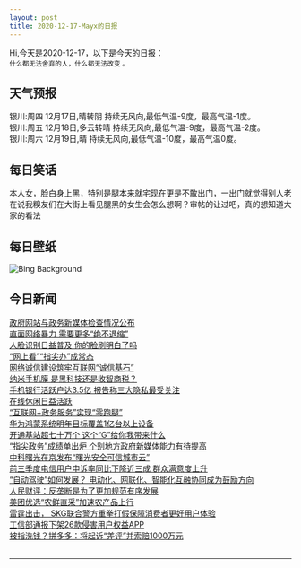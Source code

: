 ```yaml
---
layout: post
title: 2020-12-17-Mayx的日报
---
```


Hi,今天是2020-12-17，以下是今天的日报：<br><small>
什么都无法舍弃的人，什么都无法改变 。</small><!--more-->
## 天气预报
银川:周四 12月17日,晴转阴 持续无风向,最低气温-9度，最高气温-1度。<br>银川:周五 12月18日,多云转晴 持续无风向,最低气温-9度，最高气温-2度。<br>银川:周六 12月19日,晴 持续无风向,最低气温-10度，最高气温0度。
## 每日笑话
本人女，脸白身上黑，特别是腿本来就宅现在更是不敢出门，一出门就觉得别人老在说我糗友们在大街上看见腿黑的女生会怎么想啊？审帖的让过吧，真的想知道大家的看法
## 每日壁纸
![Bing Background](https://cn.bing.com/th?id=OHR.Beethoven250_EN-US2271531118_1920x1080.jpg&rf=LaDigue_1920x1080.jpg&pid=hp "Ludwig van Beethoven sculptures and monument at the Münsterplatz, Bonn, Germany (© dpa/Alamy Live News)")
## 今日新闻

[政府网站与政务新媒体检查情况公布](http://it.people.com.cn/n1/2020/1217/c1009-31969357.html)   
[直面网络暴力 需要更多“绝不退缩”](http://it.people.com.cn/n1/2020/1217/c1009-31969363.html)   
[人脸识别日益普及 你的脸刷明白了吗](http://it.people.com.cn/n1/2020/1217/c1009-31969327.html)   
[“网上看”“指尖办”成常态](http://it.people.com.cn/n1/2020/1217/c1009-31969579.html)   
[网络诚信建设筑牢互联网“诚信基石”](http://it.people.com.cn/n1/2020/1217/c1009-31969546.html)   
[纳米手机膜 是黑科技还是收智商税？](http://it.people.com.cn/n1/2020/1217/c1009-31969568.html)   
[手机银行活跃户达3.5亿 报告称三大隐私最受关注](http://it.people.com.cn/n1/2020/1217/c1009-31969553.html)   
[在线休闲日益活跃](http://it.people.com.cn/n1/2020/1217/c1009-31969586.html)   
[“互联网+政务服务”实现“零跑腿”](http://it.people.com.cn/n1/2020/1217/c1009-31969581.html)   
[华为鸿蒙系统明年目标覆盖1亿台以上设备](http://it.people.com.cn/n1/2020/1217/c1009-31969525.html)   
[开通基站超七十万个 这个“G”给你我带来什么](http://it.people.com.cn/n1/2020/1217/c1009-31969427.html)   
[“指尖政务”成绩单出炉 个别地方政府新媒体能力有待提高](http://it.people.com.cn/n1/2020/1216/c1009-31968993.html)   
[中科曙光在京发布“曙光安全可信城市云”](http://it.people.com.cn/n1/2020/1216/c1009-31968932.html)   
[前三季度电信用户申诉率同比下降近三成 群众满意度上升](http://it.people.com.cn/n1/2020/1216/c1009-31968879.html)   
[“自动驾驶”如何发展？ 电动化、网联化、智能化互融协同成为鼓励方向](http://it.people.com.cn/n1/2020/1216/c1009-31968742.html)   
[人民财评：反垄断是为了更加规范有序发展](http://it.people.com.cn/n1/2020/1216/c1009-31968724.html)   
[美团优选“农鲜直采”加速农产品上行](http://it.people.com.cn/n1/2020/1216/c1009-31968738.html)   
[雷霆出击， SKG联合警方重拳打假保障消费者更好用户体验](http://it.people.com.cn/n1/2020/1216/c1009-31968729.html)   
[工信部通报下架26款侵害用户权益APP](http://it.people.com.cn/n1/2020/1216/c1009-31968650.html)   
[被指洗钱？拼多多：将起诉“差评”并索赔1000万元](http://it.people.com.cn/n1/2020/1215/c1009-31966520.html)   
<br />

***

<small></small>
